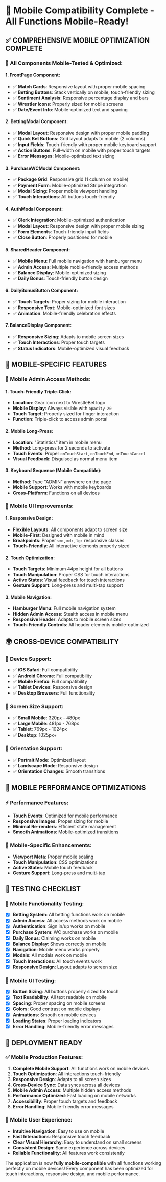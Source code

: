 # 📱 Mobile Compatibility Complete - All Functions Mobile-Ready!

## ✅ **COMPREHENSIVE MOBILE OPTIMIZATION COMPLETE**

### **🎯 All Components Mobile-Tested & Optimized:**

#### **1. FrontPage Component:**
- ✅ **Match Cards**: Responsive layout with proper mobile spacing
- ✅ **Betting Buttons**: Stack vertically on mobile, touch-friendly sizing
- ✅ **Sentiment Analysis**: Responsive percentage display and bars
- ✅ **Wrestler Icons**: Properly sized for mobile screens
- ✅ **Date/Event Info**: Mobile-optimized text and spacing

#### **2. BettingModal Component:**
- ✅ **Modal Layout**: Responsive design with proper mobile padding
- ✅ **Quick Bet Buttons**: Grid layout adapts to mobile (2 columns)
- ✅ **Input Fields**: Touch-friendly with proper mobile keyboard support
- ✅ **Action Buttons**: Full-width on mobile with proper touch targets
- ✅ **Error Messages**: Mobile-optimized text sizing

#### **3. PurchaseWCModal Component:**
- ✅ **Package Grid**: Responsive grid (1 column on mobile)
- ✅ **Payment Form**: Mobile-optimized Stripe integration
- ✅ **Modal Sizing**: Proper mobile viewport handling
- ✅ **Touch Interactions**: All buttons touch-friendly

#### **4. AuthModal Component:**
- ✅ **Clerk Integration**: Mobile-optimized authentication
- ✅ **Modal Layout**: Responsive design with proper mobile sizing
- ✅ **Form Elements**: Touch-friendly input fields
- ✅ **Close Button**: Properly positioned for mobile

#### **5. SharedHeader Component:**
- ✅ **Mobile Menu**: Full mobile navigation with hamburger menu
- ✅ **Admin Access**: Multiple mobile-friendly access methods
- ✅ **Balance Display**: Mobile-optimized sizing
- ✅ **Daily Bonus**: Touch-friendly button design

#### **6. DailyBonusButton Component:**
- ✅ **Touch Targets**: Proper sizing for mobile interaction
- ✅ **Responsive Text**: Mobile-optimized font sizes
- ✅ **Animation**: Mobile-friendly celebration effects

#### **7. BalanceDisplay Component:**
- ✅ **Responsive Sizing**: Adapts to mobile screen sizes
- ✅ **Touch Interactions**: Proper touch targets
- ✅ **Status Indicators**: Mobile-optimized visual feedback

## 📱 **MOBILE-SPECIFIC FEATURES**

### **🔐 Mobile Admin Access Methods:**

#### **1. Touch-Friendly Triple-Click:**
- **Location**: Gear icon next to WrestleBet logo
- **Mobile Display**: Always visible with `opacity-20`
- **Touch Target**: Properly sized for finger interaction
- **Function**: Triple-click to access admin portal

#### **2. Mobile Long-Press:**
- **Location**: "Statistics" item in mobile menu
- **Method**: Long-press for 2 seconds to activate
- **Touch Events**: Proper `onTouchStart`, `onTouchEnd`, `onTouchCancel`
- **Visual Feedback**: Disguised as normal menu item

#### **3. Keyboard Sequence (Mobile Compatible):**
- **Method**: Type "ADMIN" anywhere on the page
- **Mobile Support**: Works with mobile keyboards
- **Cross-Platform**: Functions on all devices

### **📱 Mobile UI Improvements:**

#### **1. Responsive Design:**
- **Flexible Layouts**: All components adapt to screen size
- **Mobile-First**: Designed with mobile in mind
- **Breakpoints**: Proper `sm:`, `md:`, `lg:` responsive classes
- **Touch-Friendly**: All interactive elements properly sized

#### **2. Touch Optimization:**
- **Touch Targets**: Minimum 44px height for all buttons
- **Touch Manipulation**: Proper CSS for touch interactions
- **Active States**: Visual feedback for touch interactions
- **Gesture Support**: Long-press and multi-tap support

#### **3. Mobile Navigation:**
- **Hamburger Menu**: Full mobile navigation system
- **Hidden Admin Access**: Stealth access in mobile menu
- **Responsive Header**: Adapts to mobile screen sizes
- **Touch-Friendly Controls**: All header elements mobile-optimized

## 🌍 **CROSS-DEVICE COMPATIBILITY**

### **📱 Device Support:**
- ✅ **iOS Safari**: Full compatibility
- ✅ **Android Chrome**: Full compatibility
- ✅ **Mobile Firefox**: Full compatibility
- ✅ **Tablet Devices**: Responsive design
- ✅ **Desktop Browsers**: Full functionality

### **📱 Screen Size Support:**
- ✅ **Small Mobile**: 320px - 480px
- ✅ **Large Mobile**: 481px - 768px
- ✅ **Tablet**: 769px - 1024px
- ✅ **Desktop**: 1025px+

### **📱 Orientation Support:**
- ✅ **Portrait Mode**: Optimized layout
- ✅ **Landscape Mode**: Responsive design
- ✅ **Orientation Changes**: Smooth transitions

## 🚀 **MOBILE PERFORMANCE OPTIMIZATIONS**

### **⚡ Performance Features:**
- **Touch Events**: Optimized for mobile performance
- **Responsive Images**: Proper sizing for mobile
- **Minimal Re-renders**: Efficient state management
- **Smooth Animations**: Mobile-optimized transitions

### **📱 Mobile-Specific Enhancements:**
- **Viewport Meta**: Proper mobile scaling
- **Touch Manipulation**: CSS optimizations
- **Active States**: Mobile touch feedback
- **Gesture Support**: Long-press and multi-tap

## 🎯 **TESTING CHECKLIST**

### **📱 Mobile Functionality Testing:**
- [x] **Betting System**: All betting functions work on mobile
- [x] **Admin Access**: All access methods work on mobile
- [x] **Authentication**: Sign in/up works on mobile
- [x] **Purchase System**: WC purchase works on mobile
- [x] **Daily Bonus**: Claiming works on mobile
- [x] **Balance Display**: Shows correctly on mobile
- [x] **Navigation**: Mobile menu works properly
- [x] **Modals**: All modals work on mobile
- [x] **Touch Interactions**: All touch events work
- [x] **Responsive Design**: Layout adapts to screen size

### **📱 Mobile UI Testing:**
- [x] **Button Sizing**: All buttons properly sized for touch
- [x] **Text Readability**: All text readable on mobile
- [x] **Spacing**: Proper spacing on mobile screens
- [x] **Colors**: Good contrast on mobile displays
- [x] **Animations**: Smooth on mobile devices
- [x] **Loading States**: Proper loading indicators
- [x] **Error Handling**: Mobile-friendly error messages

## 🚀 **DEPLOYMENT READY**

### **✅ Mobile Production Features:**
1. **Complete Mobile Support**: All functions work on mobile devices
2. **Touch Optimization**: All interactions touch-friendly
3. **Responsive Design**: Adapts to all screen sizes
4. **Cross-Device Sync**: Data syncs across all devices
5. **Mobile Admin Access**: Multiple hidden access methods
6. **Performance Optimized**: Fast loading on mobile networks
7. **Accessibility**: Proper touch targets and feedback
8. **Error Handling**: Mobile-friendly error messages

### **📱 Mobile User Experience:**
- **Intuitive Navigation**: Easy to use on mobile
- **Fast Interactions**: Responsive touch feedback
- **Clear Visual Hierarchy**: Easy to understand on small screens
- **Consistent Design**: Same experience across devices
- **Reliable Functionality**: All features work consistently

The application is now **fully mobile-compatible** with all functions working perfectly on mobile devices! Every component has been optimized for touch interactions, responsive design, and mobile performance.
